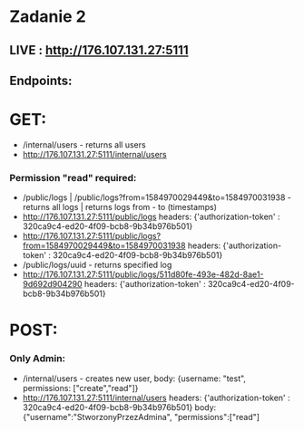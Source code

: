 # Zadanie 2

## LIVE : http://176.107.131.27:5111
## Endpoints: 

# GET: 

- /internal/users - returns all users
- http://176.107.131.27:5111/internal/users

### Permission "read" required: 
- /public/logs  | /public/logs?from=1584970029449&to=1584970031938 - returns all logs | returns logs from - to (timestamps)
- http://176.107.131.27:5111/public/logs headers: {'authorization-token' : 320ca9c4-ed20-4f09-bcb8-9b34b976b501}
- http://176.107.131.27:5111/public/logs?from=1584970029449&to=1584970031938 headers: {'authorization-token' : 320ca9c4-ed20-4f09-bcb8-9b34b976b501}
- /public/logs/uuid - returns specified log
- http://176.107.131.27:5111/public/logs/511d80fe-493e-482d-8ae1-9d692d904290 headers: {'authorization-token' : 320ca9c4-ed20-4f09-bcb8-9b34b976b501}


# POST: 

### Only Admin: 
- /internal/users - creates new user, body: {username: "test", permissions: ["create","read"]}
- http://176.107.131.27:5111/internal/users  headers: {'authorization-token' : 320ca9c4-ed20-4f09-bcb8-9b34b976b501} body: {"username":"StworzonyPrzezAdmina",
    "permissions":["read"]
